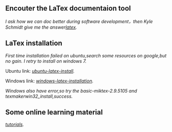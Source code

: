 
Encouter the LaTex documentaion tool
----------------------------------------

*I ask how we can doc better during software development，then Kyle Schmidt give me the answer[latex](http://programmers.stackexchange.com/questions/290186/how-to-use-a-good-documentation-tool-to-explain-code-writing-process/290188#290188).*


LaTex installation
----------------------------------

*First time installation failed on ubuntu,search some resources on google,but no gain. I retry to install on windows 7.*

Ubuntu link:
*[ubuntu-latex-install](http://www.tug.org/texlive/quickinstall.html).*

Windows link:
*[windows-latex-installation](http://www.howtotex.com/howto/installing-latex-on-windows/).*

*Windows also have error,so try the basic-miktex-2.9.5105 and texmakerwin32_install,success.*


Some online learning material
----------------------------------
*[tutorials](http://www.latex-tutorial.com/tutorials/).*

